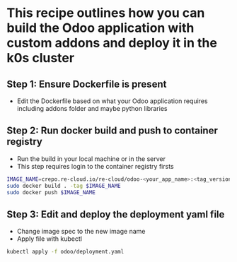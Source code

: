 # This recipe outlines how you can build the Odoo application with custom addons and deploy it in the k0s cluster

## Step 1: Ensure Dockerfile is present
- Edit the Dockerfile based on what your Odoo application requires including addons folder and maybe python libraries

## Step 2: Run docker build and push to container registry
- Run the build in your local machine or in the server
- This step requires login to the container registry firsts

```bash
IMAGE_NAME=crepo.re-cloud.io/re-cloud/odoo-<your_app_name>:<tag_version or commit_id>
sudo docker build . -tag $IMAGE_NAME
sudo docker push $IMAGE_NAME
```

## Step 3: Edit and deploy the deployment yaml file
- Change image spec to the new image name
- Apply file with kubectl

```bash
kubectl apply -f odoo/deployment.yaml
```
